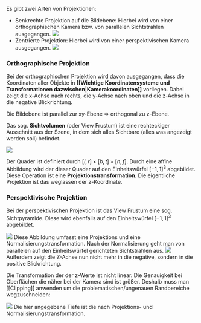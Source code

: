 Es gibt zwei Arten von Projektionen:
- Senkrechte Projektion auf die Bildebene:
  Hierbei wird von einer orthographischen Kamera bzw. von parallelen Sichtstrahlen ausgegangen.
  ![](orthographic_projection.png)
- Zentrierte Projektion:
  Hierbei wird von einer perspektivischen Kamera ausgegangen.
  ![](perspective_projection.png)

### Orthographische Projektion

Bei der orthographischen Projektion wird davon ausgegangen, dass die Koordinaten aller Objekte in **[[Wichtige Koordinatensysteme und Transformationen dazwischen|Kamerakoordinaten]]** vorliegen. Dabei zeigt die x-Achse nach rechts, die y-Achse nach oben und die z-Achse in die negative Blickrichtung.

Die Bildebene ist parallel zur xy-Ebene => orthogonal zu z-Ebene.

Das sog. **Sichtvolumen** (oder View Frustum) ist eine rechteckiger Ausschnitt aus der Szene, in dem sich alles Sichtbare (alles was angezeigt werden soll) befindet.

![](orthographic_projection_transformation.png)

Der Quader ist definiert durch $[l,r] \times [b,t] \times [n,f]$. 
Durch eine affine Abbildung wird der dieser Quader auf den Einheitswürfel $[-1,1]^3$ abgebildet.
Diese Operation ist eine **Projektionstransformation**. Die eigentliche Projektion ist das weglassen der z-Koordinate.

### Perspektivische Projektion

Bei der perspektivischen Projektion ist das View Frustum eine sog. Sichtpyramide. Diese wird ebenfalls auf den Einheitswürfel $[-1,1]^3$ abgebildet.

![](perspective_projection_transformation.png)
Diese Abbildung umfasst eine Projektions und eine Normalisierungstransformation.
Nach der Normalisierung geht man von parallelen auf den Einheitswürfel gerichteten Sichtstrahlen aus.
![](perspective_projection_transformation_2.png)
Außerdem zeigt die Z-Achse nun nicht mehr in die negative, sondern in die positive Blickrichtung.

Die Transformation der der z-Werte ist nicht linear. Die Genauigkeit bei Oberflächen die näher bei der Kamera sind ist größer.
Deshalb muss man [[Clipping]] anwenden um die problematischen/ungenauen Randbereiche wegzuschneiden:

![](perspective_projection_clipping.png)
Die hier angegebene Tiefe ist die nach Projektions- und Normalisierungstransformation.